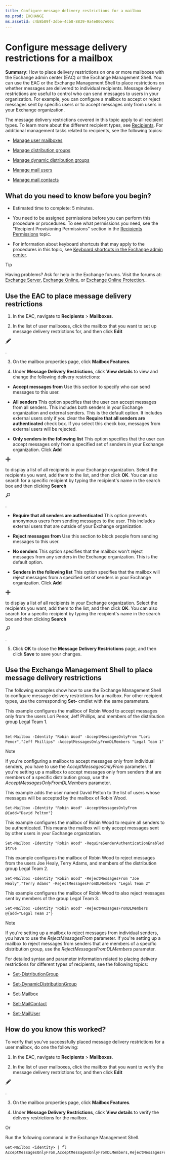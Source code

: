 ```yaml
---
title: Configure message delivery restrictions for a mailbox
ms.prod: EXCHANGE
ms.assetid: c4b8b89f-3dbe-4cb8-8839-9a4e8067e00c
---
```



# Configure message delivery restrictions for a mailbox
 **Summary**: How to place delivery restrictions on one or more mailboxes with the Exchange admin center (EAC) or the Exchange Management Shell.
You can use the EAC or the Exchange Management Shell to place restrictions on whether messages are delivered to individual recipients. Message delivery restrictions are useful to control who can send messages to users in your organization. For example, you can configure a mailbox to accept or reject messages sent by specific users or to accept messages only from users in your Exchange organization.
  
    
    

The message delivery restrictions covered in this topic apply to all recipient types. To learn more about the different recipient types, see  [Recipients](recipients.md).
For additional management tasks related to recipients, see the following topics: 
  
    
    


-  [Manage user mailboxes](manage-user-mailboxes.md)
    
  
-  [Manage distribution groups](manage-distribution-groups.md)
    
  
-  [Manage dynamic distribution groups](manage-dynamic-distribution-groups.md)
    
  
-  [Manage mail users](manage-mail-users.md)
    
  
-  [Manage mail contacts](manage-mail-contacts.md)
    
  

## What do you need to know before you begin?


- Estimated time to complete: 5 minutes.
    
  
- You need to be assigned permissions before you can perform this procedure or procedures. To see what permissions you need, see the "Recipient Provisioning Permissions" section in the  [Recipients Permissions](recipients-permissions.md) topic.
    
  
- For information about keyboard shortcuts that may apply to the procedures in this topic, see  [Keyboard shortcuts in the Exchange admin center](keyboard-shortcuts-in-the-exchange-admin-center.md).
    
  

> [!TIP]
> Having problems? Ask for help in the Exchange forums. Visit the forums at:  [Exchange Server](https://go.microsoft.com/fwlink/p/?linkId=60612),  [Exchange Online](https://go.microsoft.com/fwlink/p/?linkId=267542), or  [Exchange Online Protection](https://go.microsoft.com/fwlink/p/?linkId=285351).. 
  
    
    


## Use the EAC to place message delivery restrictions


1. In the EAC, navigate to **Recipients** > **Mailboxes**.
    
  
2. In the list of user mailboxes, click the mailbox that you want to set up message delivery restrictions for, and then click **Edit**
  
    
    
![Edit icon](images/ITPro_EAC_EditIcon.png)
  
    
    
.
    
  
3. On the mailbox properties page, click **Mailbox Features**.
    
  
4. Under **Message Delivery Restrictions**, click **View details** to view and change the following delivery restrictions:
    
  - **Accept messages from** Use this section to specify who can send messages to this user.
    
  - **All senders** This option specifies that the user can accept messages from all senders. This includes both senders in your Exchange organization and external senders. This is the default option. It includes external users only if you clear the **Require that all senders are authenticated** check box. If you select this check box, messages from external users will be rejected.
    
  
  - **Only senders in the following list** This option specifies that the user can accept messages only from a specified set of senders in your Exchange organization. Click **Add**
  
    
    
![Add icon](images/ITPro_EAC_AddIcon.png)
  
    
    
 to display a list of all recipients in your Exchange organization. Select the recipients you want, add them to the list, and then click **OK**. You can also search for a specific recipient by typing the recipient's name in the search box and then clicking **Search**
  
    
    
![Search icon](images/ITPro_EAC_.png)
  
    
    
.
    
  
  - **Require that all senders are authenticated** This option prevents anonymous users from sending messages to the user. This includes external users that are outside of your Exchange organization.
    
  
  - **Reject messages from** Use this section to block people from sending messages to this user.
    
  - **No senders** This option specifies that the mailbox won't reject messages from any senders in the Exchange organization. This is the default option.
    
  
  - **Senders in the following list** This option specifies that the mailbox will reject messages from a specified set of senders in your Exchange organization. Click **Add**
  
    
    
![Add icon](images/ITPro_EAC_AddIcon.png)
  
    
    
 to display a list of all recipients in your Exchange organization. Select the recipients you want, add them to the list, and then click **OK**. You can also search for a specific recipient by typing the recipient's name in the search box and then clicking **Search**
  
    
    
![Search icon](images/ITPro_EAC_.png)
  
    
    
.
    
  
5. Click **OK** to close the **Message Delivery Restrictions** page, and then click **Save** to save your changes.
    
  

## Use the Exchange Management Shell to place message delivery restrictions

The following examples show how to use the Exchange Management Shell to configure message delivery restrictions for a mailbox. For other recipient types, use the corresponding **Set-** cmdlet with the same parameters.
  
    
    
This example configures the mailbox of Robin Wood to accept messages only from the users Lori Penor, Jeff Phillips, and members of the distribution group Legal Team 1. 
  
    
    



```

Set-Mailbox -Identity "Robin Wood" -AcceptMessagesOnlyFrom "Lori Penor","Jeff Phillips" -AcceptMessagesOnlyFromDLMembers "Legal Team 1"
```


> [!NOTE]
> If you're configuring a mailbox to accept messages only from individual senders, you have to use the  _AcceptMessagesOnlyFrom_ parameter. If you're setting up a mailbox to accept messages only from senders that are members of a specific distribution group, use the _AcceptMessagesOnlyFromDLMembers_ parameter.
  
    
    

This example adds the user named David Pelton to the list of users whose messages will be accepted by the mailbox of Robin Wood.
  
    
    



```
Set-Mailbox -Identity "Robin Wood" -AcceptMessagesOnlyFrom @{add="David Pelton"}
```

This example configures the mailbox of Robin Wood to require all senders to be authenticated. This means the mailbox will only accept messages sent by other users in your Exchange organization.
  
    
    



```
Set-Mailbox -Identity "Robin Wood" -RequireSenderAuthenticationEnabled $true
```

This example configures the mailbox of Robin Wood to reject messages from the users Joe Healy, Terry Adams, and members of the distribution group Legal Team 2. 
  
    
    



```
Set-Mailbox -Identity "Robin Wood" -RejectMessagesFrom "Joe Healy","Terry Adams" -RejectMessagesFromDLMembers "Legal Team 2"
```

This example configures the mailbox of Robin Wood to also reject messages sent by members of the group Legal Team 3.
  
    
    



```
Set-Mailbox -Identity "Robin Wood" -RejectMessagesFromDLMembers @{add="Legal Team 3"}
```


> [!NOTE]
> If you're setting up a mailbox to reject messages from individual senders, you have to use the  _RejectMessagesFrom_ parameter. If you're setting up a mailbox to reject messages from senders that are members of a specific distribution group, use the _RejectMessagesFromDLMembers_ parameter.
  
    
    

For detailed syntax and parameter information related to placing delivery restrictions for different types of recipients, see the following topics:
  
    
    

-  [Set-DistributionGroup](http://technet.microsoft.com/library/e3a8c709-770a-4900-9a57-adcf0d98ff68.aspx)
    
  
-  [Set-DynamicDistributionGroup](http://technet.microsoft.com/library/943626ad-8455-4867-ab9a-855bab62c9c3.aspx)
    
  
-  [Set-Mailbox](http://technet.microsoft.com/library/a0d413b9-d949-4df6-ba96-ac0906dedae2.aspx)
    
  
-  [Set-MailContact](http://technet.microsoft.com/library/04c4e889-8546-4395-9d26-31af08264e45.aspx)
    
  
-  [Set-MailUser](http://technet.microsoft.com/library/087a55a2-ee8d-41a8-9c8f-d86e32ce8448.aspx)
    
  

## How do you know this worked?

To verify that you've successfully placed message delivery restrictions for a user mailbox, do one the following:
  
    
    

1. In the EAC, navigate to **Recipients** > **Mailboxes**.
    
  
2. In the list of user mailboxes, click the mailbox that you want to verify the message delivery restrictions for, and then click **Edit**
  
    
    
![Edit icon](images/ITPro_EAC_EditIcon.png)
  
    
    
.
    
  
3. On the mailbox properties page, click **Mailbox Features**.
    
  
4. Under **Message Delivery Restrictions**, click **View details** to verify the delivery restrictions for the mailbox.
    
  
Or
  
    
    
Run the following command in the Exchange Management Shell.
  
    
    



```
Get-Mailbox <identity> | fl AcceptMessagesOnlyFrom,AcceptMessagesOnlyFromDLMembers,RejectMessagesFrom,RejectMessagesFromDLMembers,RequireSenderAuthenticationEnabled
```


